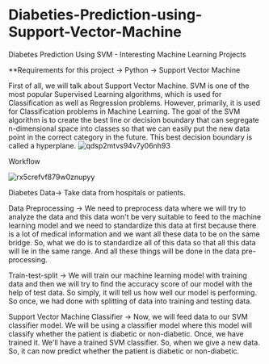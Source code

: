 # Diabeties-Prediction-using-Support-Vector-Machine
Diabetes Prediction Using SVM - Interesting Machine Learning Projects

**Requirements for this project
→ Python
→ Support Vector Machine


First of all, we will talk about Support Vector Machine. 
SVM is one of the most popular Supervised Learning algorithms, which is used for Classification as well as Regression problems. 
However, primarily, it is used for Classification problems in Machine Learning.
The goal of the SVM algorithm is to create the best line or decision boundary that can segregate n-dimensional space into classes so that we can easily put the new data point in the correct category in the future. This best decision boundary is called a hyperplane.
![qdsp2mtvs94v7y06nh93](https://github.com/Mohsinkkk/Diabeties-Prediction-using-Support-Vector-Machine/assets/87376173/ab10be3a-98ec-4562-8dc2-0704114a98ca)


Workflow

![rx5crefvf879w0znupyy](https://github.com/Mohsinkkk/Diabeties-Prediction-using-Support-Vector-Machine/assets/87376173/90c3d239-fda8-4a02-859b-0bc0933a948a)

Diabetes Data→ Take data from hospitals or patients.

Data Preprocessing → We need to preprocess data where we will try to analyze the data and this data won't be very suitable to feed to the machine learning model and we need to standardize this data at first because there is a lot of medical information and we want all these data to be on the same bridge. So, what we do is to standardize all of this data so that all this data will lie in the same range.
And all these things will be done in the data pre-processing.

Train-test-split → We will train our machine learning model with training data and then we will try to find the accuracy score of our model with the help of test data. So simply, it will tell us how well our model is performing.
So once, we had done with splitting of data into training and testing data.

Support Vector Machine Classifier → Now, we will feed data to our SVM classifier model. We will be using a classifier model where this model will classify whether the patient is diabetic or non-diabetic. 
Once, we have trained it. We'll have a trained SVM classifier. So, when we give a new data. So, it can now predict whether the patient is diabetic or non-diabetic.

